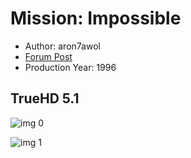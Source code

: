 # Mission: Impossible

* Author: aron7awol
* [Forum Post](https://www.avsforum.com/threads/bass-eq-for-filtered-movies.2995212/post-57322644)
* Production Year: 1996

## TrueHD 5.1

![img 0](https://i.imgur.com/dkAcKGW.jpg)

![img 1](https://i.imgur.com/Mpu73xn.png)


